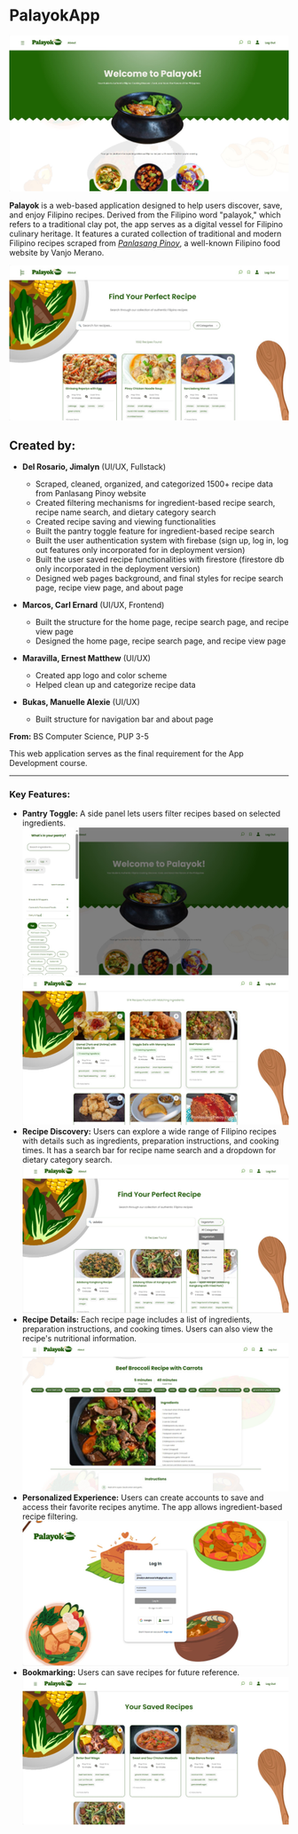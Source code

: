 # PalayokApp

![Home](images/Home.jpg)

**Palayok** is a web-based application designed to help users discover, save, and enjoy Filipino recipes. Derived from the Filipino word "palayok," which refers to a traditional clay pot, the app serves as a digital vessel for Filipino culinary heritage. It features a curated collection of traditional and modern Filipino recipes scraped from *[Panlasang Pinoy](https://panlasangpinoy.com/)*, a well-known Filipino food website by Vanjo Merano.

![Recipe](images/Recipe.jpg)

## Created by:
- **Del Rosario, Jimalyn**  (UI/UX, Fullstack)
    - Scraped, cleaned, organized, and categorized 1500+ recipe data from Panlasang Pinoy website
    - Created filtering mechanisms for ingredient-based recipe search, recipe name search, and dietary category search
    - Created recipe saving and viewing functionalities
    - Built the pantry toggle feature for ingredient-based recipe search
    - Built the user authentication system with firebase (sign up, log in, log out features only incorporated for in deployment version) 
    - Built the user saved recipe functionalities with firestore (firestore db only incorporated in the deployment version)
    - Designed web pages background, and final styles for recipe search page, recipe view page, and about page

- **Marcos, Carl Ernard**  (UI/UX, Frontend)
    - Built the structure for the home page, recipe search page, and recipe view page
    - Designed the home page, recipe search page, and recipe view page

- **Maravilla, Ernest Matthew** (UI/UX)
    - Created app logo and color scheme
    - Helped clean up and categorize recipe data

- **Bukas, Manuelle Alexie**  (UI/UX)
    - Built structure for navigation bar and about page

**From:** BS Computer Science, PUP 3-5  

This web application serves as the final requirement for the App Development course.  

---

### Key Features:
- **Pantry Toggle:**  A side panel lets users filter recipes based on selected ingredients.
![Pantry](images/Pantry.jpg)
![PantryMatch](images/PantryMatch.jpg)
- **Recipe Discovery:** Users can explore a wide range of Filipino recipes with details such as ingredients, preparation instructions, and cooking times. It has a search bar for recipe name search and a dropdown for dietary category search.
![Recipe1](images/Recipe1.jpg)
- **Recipe Details:** Each recipe page includes a list of ingredients, preparation instructions, and cooking times. Users can also view the recipe's nutritional information.
![View](images/View.jpg)
- **Personalized Experience:** Users can create accounts to save and access their favorite recipes anytime. The app allows ingredient-based recipe filtering.
![Login](images/Login.jpg)
- **Bookmarking:** Users can save recipes for future reference.
![Saved](images/Saved.jpg)

